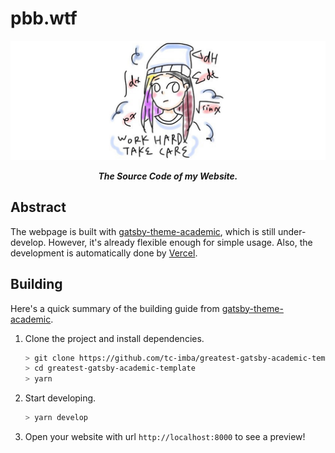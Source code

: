 # pbb.wtf

<p>
	<img src="./preview.png"/>
</p>

<p align="center"><b><i>
	The Source Code of my Website.
</i></b></p>

## Abstract

The webpage is built with [gatsby-theme-academic](https://www.npmjs.com/package/gatsby-theme-academic), which is still under-develop. However, it's already flexible enough for simple usage. Also, the development is automatically done by [Vercel](https://vercel.com/).

## Building

Here's a quick summary of the building guide from [gatsby-theme-academic](https://www.npmjs.com/package/gatsby-theme-academic).

1. Clone the project and install dependencies.

    ```bash
    > git clone https://github.com/tc-imba/greatest-gatsby-academic-template.git
    > cd greatest-gatsby-academic-template
    > yarn
    ```

2. Start developing.

    ```bash
    > yarn develop 
    ```

3. Open your website with url `http://localhost:8000` to see a preview!

